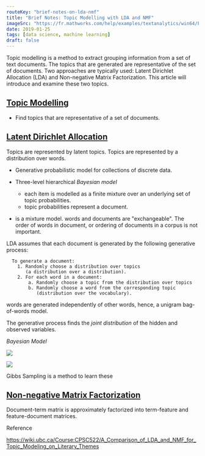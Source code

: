 ```yaml
---
routeKey: "brief-notes-on-lda-nmf"
title: "Brief Notes: Topic Modelling with LDA and NMF"
imageSrc: "https://fr.mathworks.com/help/examples/textanalytics/win64/FitLDAModelExample_01.png"
date: 2019-01-25
tags: [data science, machine learning]
draft: false
---
```


Topic modelling is a method to extract grouping information from a set of text
documents. The topics that are generated are representative of the set
of documents. Two approaches are typically used: Latent Dirichlet
Allocation (LDA) and Non-negative Matrix Factorization. This article
will introduce and examine these two topics.


[Topic Modelling](#topic-modelling)
-----------------------------------

- Find topics that are representative of a set of documents.

[Latent Dirichlet Allocation](#latent-dirichlet-allocation)
-----------------------------------------------------------

Topics are represented by latent topics.
Topics are represented by a distribution over words.

- Generative probabilistic model for collections of discrete data.
- Three-level hierarchical _Bayesian model_
  - each item is modelled as a finite mixture over an underlying set of
  topic probabilities.
  - topic probabilities represent a document.

- is a mixture model. words and documents are "exchangeable". The order
of words in document, or ordering of documents in a corpus is not
important.

LDA assumes that each document is generated by the following generative
process:

```
  To generate a document:
    1. Randomly choose a distribution over topics
       (a distribution over a distribution).
    2. For each word in a document:
        a. Randomly choose a topic from the distribution over topics
        b. Randomly choose a word from the corresponding topic
           (distribution over the vocabulary).

```

words are generated independently of other words, hence, a unigram
bag-of-words model.


The generative process finds the _joint distribution_ of the hidden and
observed variables.

_Bayesian Model_

<img
src="https://wiki.ubc.ca/images/8/85/LDA_Graphical_Representation_in_Plate_Notation.png"
/>

<img
src="https://wiki.ubc.ca/api/rest_v1/media/math/render/svg/7ab3c8505c8a32500e5eea3e458824c102f9d7bc"
/>

Gibbs Sampling is a method to learn these

[Non-negative Matrix Factorization](#non-negative-matrix-factorization)
-----------------------------------------------------------------------

Document-term matrix is approximately factorized into term-feature and
feature-document matrices.

Reference

https://wiki.ubc.ca/Course:CPSC522/A_Comparison_of_LDA_and_NMF_for_Topic_Modeling_on_Literary_Themes

